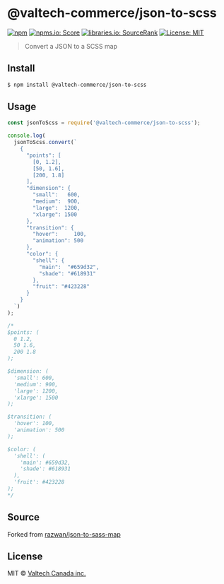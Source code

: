 # @valtech-commerce/json-to-scss

[![npm][npm-badge]][npm-url]
[![npms.io: Score][npmsio-badge]][npmsio-url]
[![libraries.io: SourceRank][librariesio-badge]][librariesio-url]
[![License: MIT][license-badge]][license-url]

> Convert a JSON to a SCSS map


## Install

```sh
$ npm install @valtech-commerce/json-to-scss
```


## Usage

```js
const jsonToScss = require('@valtech-commerce/json-to-scss');

console.log(
  jsonToScss.convert(`
    {
      "points": [
        [0, 1.2],
        [50, 1.6],
        [200, 1.8]
      ],
      "dimension": {
        "small":   600,
        "medium":  900,
        "large":  1200,
        "xlarge": 1500
      },
      "transition": {
        "hover":     100,
        "animation": 500
      },
      "color": {
        "shell": {
          "main":  "#659d32",
          "shade": "#618931"
        },
        "fruit": "#423228"
      }
    }
  `)
);

/*
$points: (
  0 1.2,
  50 1.6,
  200 1.8
);

$dimension: (
  'small': 600,
  'medium': 900,
  'large': 1200,
  'xlarge': 1500
);

$transition: (
  'hover': 100,
  'animation': 500
);

$color: (
  'shell': (
    'main': #659d32,
    'shade': #618931
  ),
  'fruit': #423228
);
*/
```

## Source

Forked from [razwan/json-to-sass-map](https://github.com/razwan/json-to-sass-map)

## License

MIT © [Valtech Canada inc.](https://www.valtech.ca/)

[npm-badge]: https://img.shields.io/npm/v/@valtech-commerce/json-to-scss?style=flat-square
[npmsio-badge]: https://img.shields.io/npms-io/final-score/@valtech-commerce/json-to-scss?style=flat-square
[librariesio-badge]: https://img.shields.io/librariesio/sourcerank/npm/@valtech-commerce/json-to-scss?style=flat-square
[license-badge]: https://img.shields.io/badge/license-MIT-green?style=flat-square

[npm-url]: https://www.npmjs.com/package/@valtech-commerce/json-to-scss
[npmsio-url]: https://npms.io/search?q=%40valtech-commerce%2Fjson-to-scss
[librariesio-url]: https://libraries.io/npm/@valtech-commerce%2Fjson-to-scss
[license-url]: https://opensource.org/licenses/MIT
